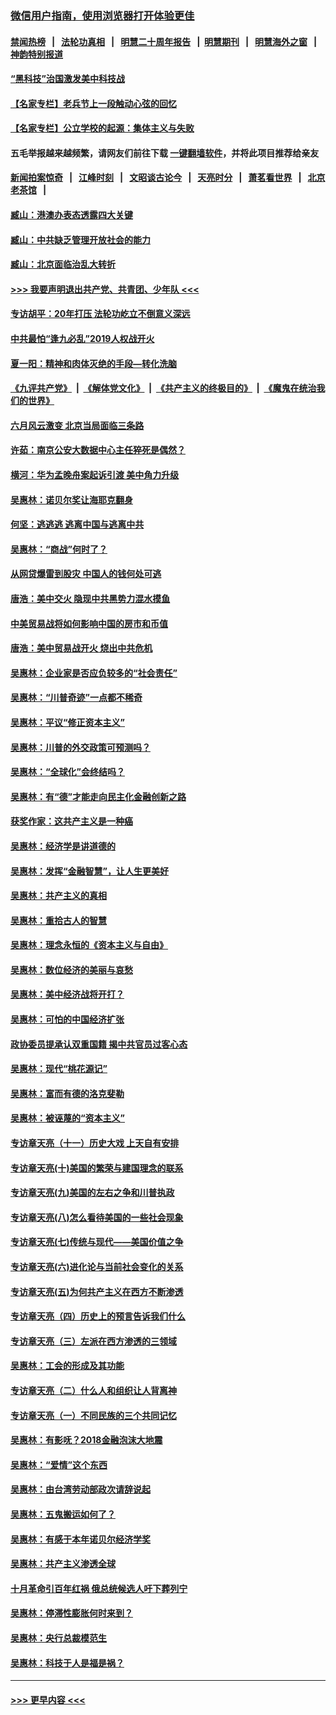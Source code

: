 ### [微信用户指南，使用浏览器打开体验更佳](https://github.com/gfw-breaker/banned-news1/blob/master/indexes/wechat-guide.md?t=0)
#### [禁闻热榜](热点新闻.md?t=0)  &nbsp;&nbsp;|&nbsp;&nbsp; [法轮功真相](https://github.com/gfw-breaker/truth/blob/master/README.md?t=0) &nbsp;&nbsp;|&nbsp;&nbsp; [明慧二十周年报告](https://github.com/gfw-breaker/mh-reports/blob/master/README.md?t=0) &nbsp;&nbsp;|&nbsp;&nbsp;[明慧期刊](https://github.com/gfw-breaker/mh-qikan) &nbsp;&nbsp;|&nbsp;&nbsp; [明慧海外之窗](https://github.com/gfw-breaker/mh-news/blob/master/README.md?t=0) &nbsp;&nbsp;|&nbsp;&nbsp; [神韵特别报道](https://github.com/gfw-breaker/mh-news/blob/master/shenyun.md?t=0)
#### [“黑科技”治国激发美中科技战](../pages/nsc423/n11638056.md?t=02030644) 
#### [【名家专栏】老兵节上一段触动心弦的回忆](../pages/nsc423/n11646016.md?t=02030644) 
#### [【名家专栏】公立学校的起源：集体主义与失败](../pages/nsc423/n11601833.md?t=02030644) 
#### 五毛举报越来越频繁，请网友们前往下载 [一键翻墙软件](https://github.com/gfw-breaker/ssr-accounts)，并将此项目推荐给亲友
#### [新闻拍案惊奇](https://github.com/gfw-breaker/banned-news1/blob/master/pages/link4.md) &nbsp;&nbsp;|&nbsp;&nbsp; [江峰时刻](https://github.com/gfw-breaker/banned-news1/blob/master/pages/link4.md) &nbsp;&nbsp;|&nbsp;&nbsp; [文昭谈古论今](https://github.com/gfw-breaker/banned-news1/blob/master/pages/link4.md) &nbsp;&nbsp;|&nbsp;&nbsp; [天亮时分](https://github.com/gfw-breaker/banned-news1/blob/master/pages/link4.md) &nbsp;&nbsp;|&nbsp;&nbsp; [萧茗看世界](https://github.com/gfw-breaker/banned-news1/blob/master/pages/link4.md) &nbsp;&nbsp;|&nbsp;&nbsp; [北京老茶馆](https://github.com/gfw-breaker/banned-news1/blob/master/pages/link4.md) &nbsp;&nbsp;|&nbsp;&nbsp; 
#### [臧山：港澳办表态透露四大关键](../pages/nsc423/n11421628.md?t=02030644) 
#### [臧山：中共缺乏管理开放社会的能力](../pages/nsc423/n11407457.md?t=02030644) 
#### [臧山：北京面临治乱大转折](../pages/nsc423/n11406895.md?t=02030644) 
#### [>>> 我要声明退出共产党、共青团、少年队 <<<](https://github.com/begood0513/goodnews/blob/master/quit/letter.md) 
#### [专访胡平：20年打压 法轮功屹立不倒意义深远](../pages/nsc423/n11398800.md?t=02030644) 
#### [中共最怕“逢九必乱”2019人权战开火](../pages/nsc423/n11385248.md?t=02030644) 
#### [夏一阳：精神和肉体灭绝的手段—转化洗脑](../pages/nsc423/n11368250.md?t=02030644) 
#### [《九评共产党》](https://github.com/begood0513/9ping.md/blob/master/README.md) &nbsp;|&nbsp; [《解体党文化》](../../../../jtdwh.md/blob/master/README.md)  &nbsp;|&nbsp; [《共产主义的终极目的》](../../../../gczydzjmd.md/blob/master/README.md) &nbsp;|&nbsp; [《魔鬼在统治我们的世界》](../../../../mgztzwmdsj.md/blob/master/README.md) 
#### [六月风云激变 北京当局面临三条路](../pages/nsc423/n11313668.md?t=02030644) 
#### [许茹：南京公安大数据中心主任猝死是偶然？](../pages/nsc423/n11064744.md?t=02030644) 
#### [横河：华为孟晚舟案起诉引渡 美中角力升级](../pages/nsc423/n11027230.md?t=02030644) 
#### [吴惠林：诺贝尔奖让海耶克翻身](../pages/nsc423/n10890049.md?t=02030644) 
#### [何坚：逃逃逃 逃离中国与逃离中共](../pages/nsc423/n10592891.md?t=02030644) 
#### [吴惠林：“商战”何时了？](../pages/nsc423/n10573558.md?t=02030644) 
#### [从网贷爆雷到股灾 中国人的钱何处可逃](../pages/nsc423/n10572800.md?t=02030644) 
#### [唐浩：美中交火 隐现中共黑势力混水摸鱼](../pages/nsc423/n10544040.md?t=02030644) 
#### [中美贸易战将如何影响中国的房市和币值](../pages/nsc423/n10543697.md?t=02030644) 
#### [唐浩：美中贸易战开火 烧出中共危机](../pages/nsc423/n10540126.md?t=02030644) 
#### [吴惠林：企业家是否应负较多的“社会责任”](../pages/nsc423/n10535022.md?t=02030644) 
#### [吴惠林：“川普奇迹”一点都不稀奇](../pages/nsc423/n10512808.md?t=02030644) 
#### [吴惠林：平议“修正资本主义”](../pages/nsc423/n10495724.md?t=02030644) 
#### [吴惠林：川普的外交政策可预测吗？](../pages/nsc423/n10462387.md?t=02030644) 
#### [吴惠林：“全球化”会终结吗？](../pages/nsc423/n10452838.md?t=02030644) 
#### [吴惠林：有“德”才能走向民主化金融创新之路](../pages/nsc423/n10432292.md?t=02030644) 
#### [获奖作家：这共产主义是一种癌](../pages/nsc423/n10431541.md?t=02030644) 
#### [吴惠林：经济学是讲道德的](../pages/nsc423/n10398014.md?t=02030644) 
#### [吴惠林：发挥“金融智慧”，让人生更美好](../pages/nsc423/n10375019.md?t=02030644) 
#### [吴惠林：共产主义的真相](../pages/nsc423/n10351394.md?t=02030644) 
#### [吴惠林：重拾古人的智慧](../pages/nsc423/n10337691.md?t=02030644) 
#### [吴惠林：理念永恒的《资本主义与自由》](../pages/nsc423/n10316274.md?t=02030644) 
#### [吴惠林：数位经济的美丽与哀愁](../pages/nsc423/n10292946.md?t=02030644) 
#### [吴惠林：美中经济战将开打？](../pages/nsc423/n10258825.md?t=02030644) 
#### [吴惠林：可怕的中国经济扩张](../pages/nsc423/n10219147.md?t=02030644) 
#### [政协委员提承认双重国籍 揭中共官员过客心态](../pages/nsc423/n10208809.md?t=02030644) 
#### [吴惠林：现代“桃花源记”](../pages/nsc423/n10185234.md?t=02030644) 
#### [吴惠林：富而有德的洛克斐勒](../pages/nsc423/n10142264.md?t=02030644) 
#### [吴惠林：被诬蔑的“资本主义”](../pages/nsc423/n10124816.md?t=02030644) 
#### [专访章天亮（十一）历史大戏 上天自有安排](../pages/nsc423/n10094905.md?t=02030644) 
#### [专访章天亮(十)美国的繁荣与建国理念的联系](../pages/nsc423/n10094899.md?t=02030644) 
#### [专访章天亮(九)美国的左右之争和川普执政](../pages/nsc423/n10094889.md?t=02030644) 
#### [专访章天亮(八)怎么看待美国的一些社会现象](../pages/nsc423/n10094857.md?t=02030644) 
#### [专访章天亮(七)传统与现代——美国价值之争](../pages/nsc423/n10093140.md?t=02030644) 
#### [专访章天亮(六)进化论与当前社会变化的关系](../pages/nsc423/n10092036.md?t=02030644) 
#### [专访章天亮(五)为何共产主义在西方不断渗透](../pages/nsc423/n10083620.md?t=02030644) 
#### [专访章天亮（四）历史上的预言告诉我们什么](../pages/nsc423/n10083606.md?t=02030644) 
#### [专访章天亮（三）左派在西方渗透的三领域](../pages/nsc423/n10081115.md?t=02030644) 
#### [吴惠林：工会的形成及其功能](../pages/nsc423/n10080633.md?t=02030644) 
#### [专访章天亮（二）什么人和组织让人背离神](../pages/nsc423/n10076637.md?t=02030644) 
#### [专访章天亮（一）不同民族的三个共同记忆](../pages/nsc423/n10074188.md?t=02030644) 
#### [吴惠林：有影呒？2018金融泡沫大地震](../pages/nsc423/n10040534.md?t=02030644) 
#### [吴惠林：“爱情”这个东西](../pages/nsc423/n10019423.md?t=02030644) 
#### [吴惠林：由台湾劳动部政次请辞说起](../pages/nsc423/n9979679.md?t=02030644) 
#### [吴惠林：五鬼搬运如何了？](../pages/nsc423/n9925338.md?t=02030644) 
#### [吴惠林：有感于本年诺贝尔经济学奖](../pages/nsc423/n9871883.md?t=02030644) 
#### [吴惠林：共产主义渗透全球](../pages/nsc423/n9812748.md?t=02030644) 
#### [十月革命引百年红祸 俄总统候选人吁下葬列宁](../pages/nsc423/n9810182.md?t=02030644) 
#### [吴惠林：停滞性膨胀何时来到？](../pages/nsc423/n9764136.md?t=02030644) 
#### [吴惠林：央行总裁模范生](../pages/nsc423/n9728134.md?t=02030644) 
#### [吴惠林：科技于人是福是祸？](../pages/nsc423/n9672982.md?t=02030644) 

----
#### [ >>> 更早内容 <<< ](../indexes/nsc423-earlier.md)
